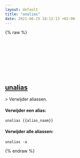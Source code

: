 ```yaml
---
layout: default
title: "unalias"
date: 2021-06-25 18:12:13 +02:00
---
```

{% raw %}
<h2 id="unalias">
  <a href="/nl/common/unalias.html">unalias</a> <a href="#unalias"><svg class="icon">
    <use href="/assets/images/unicode_sprite.svg#link" />
  </svg></a>
</h2>
> Verwijder aliassen.

#### Verwijder een alias:
```shell
unalias {{alias_naam}}
```
#### Verwijder alle aliassen:
```shell
unalias -a
```
{% endraw %}